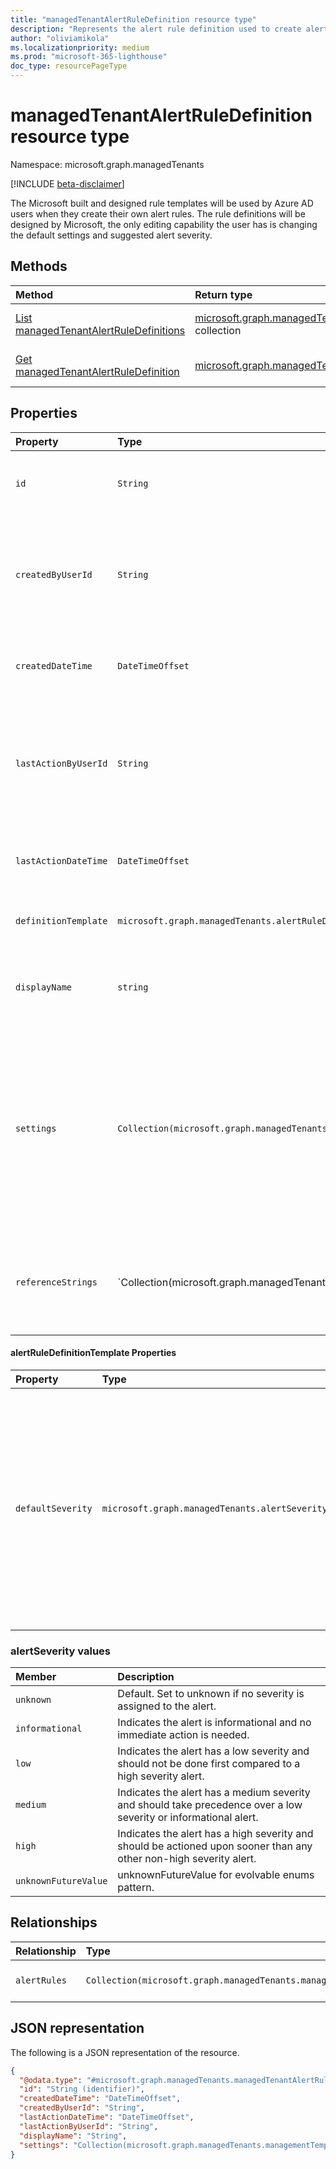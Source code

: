 ```yaml
---
title: "managedTenantAlertRuleDefinition resource type"
description: "Represents the alert rule definition used to create alert rules in Microsoft 365 Lighthouse."
author: "oliviamikola"
ms.localizationpriority: medium
ms.prod: "microsoft-365-lighthouse"
doc_type: resourcePageType
---
```


# managedTenantAlertRuleDefinition resource type

Namespace: microsoft.graph.managedTenants

[!INCLUDE [beta-disclaimer](../../includes/beta-disclaimer.md)]

The Microsoft built and designed rule templates will be used by Azure AD users when they create their own alert rules. The rule definitions will be designed by Microsoft, the only editing capability the user has is changing the default settings and suggested alert severity.

## Methods
|Method|Return type|Description|
|:---|:---|:---|
|[List managedTenantAlertRuleDefinitions](../api/managedtenants-managedtenant-list-managedtenantalertruledefinitions.md)|[microsoft.graph.managedTenants.managedTenantAlertRuleDefinition](../resources/managedtenants-managedtenantalertruledefinition.md) collection|Get a list of the [microsoft.graph.managedTenants.managedTenantAlertRuleDefinition](../resources/managedtenants-managedtenantalertruledefinition.md) objects and their properties.|
|[Get managedTenantAlertRuleDefinition](../api/managedtenants-managedtenantalertruledefinition-get.md)|[microsoft.graph.managedTenants.managedTenantAlertRuleDefinition](../resources/managedtenants-managedtenantalertruledefinition.md)|Read the properties and relationships of a [microsoft.graph.managedTenants.managedTenantAlertRuleDefinition](../resources/managedtenants-managedtenantalertruledefinition.md) object.|

## Properties
|Property|Type|Description|
|:---|:---|:---|
|`id`|`String`| The unique identifier of the alert rule. Required. Read-only.|
|`createdByUserId`|`String`| The Azure AD user id of the user who created this entity. Ex: "7123ee95-1dc9-4f0b-be17-84962987c9de" Optional. Readonly. |
|`createdDateTime`|`DateTimeOffset`|The date and time at which this entity was created. Optional. Readonly. |
|`lastActionByUserId`|`String`|The Azure AD user id of the user who last modified this entity. Ex: "d82f805d-171c-4989-9c1a-df5016961d13" Optional. Readonly. |
|`lastActionDateTime`|`DateTimeOffset`| The date and time at which this entity was last modified. Optional. Readonly. |
| `definitionTemplate` | `microsoft.graph.managedTenants.alertRuleDefinitionTemplate` | The template used to create the alertRuleDefinition. Optional. Readonly |
| `displayName` | `string` | The display name of the alertRule. Ex: "Risky User Alert Rule Template"  Optional. Readonly |
|`settings`|`Collection(microsoft.graph.managedTenants.managementTemplateStepSetting)`|The default settings used when initially creating a new alert rule. These are the initial, recommended settings. The Azure AD user can change these how they see fit and those new settings are store in the alert rule's applied settings.  Optional. Readonly |
| `referenceStrings` | `Collection(microsoft.graph.managedTenants.ManagementTemplateStepSettingReferenceString) | A collection of string that will be used to reference alert title tokens stored on the definition template. Optional. Readonly. |

#### alertRuleDefinitionTemplate Properties

| Property |Type|Description|
|:---|:---|:---|
| `defaultSeverity` | `microsoft.graph.managedTenants.alertSeverity` | The default severity for the alertRule and the alert itself. The Azure AD user can change the set value on the alert rule during rule creation. This is the Microsoft suggested severity and cannot be changed on the alert rule definition template. The possible values are: `informational`, `low`, `medium`, `high`, `unknownFutureValue`. Optional. Readonly. |

### alertSeverity values

|Member|Description|
|:---|:---|
| `unknown` | Default. Set to unknown if no severity is assigned to the alert. |
| `informational` | Indicates the alert is informational and no immediate action is needed. |
| `low` | Indicates the alert has a low severity and should not be done first compared to a high severity alert. |
| `medium` | Indicates the alert has a medium severity and should take precedence over a low severity or informational alert. |
| `high` | Indicates the alert has a high severity and should be actioned upon sooner than any other non-high severity alert. |
| `unknownFutureValue` | unknownFutureValue for evolvable enums pattern. |

## Relationships
|Relationship|Type|Description|
|:---|:---|:---|
|`alertRules`|`Collection(microsoft.graph.managedTenants.managedTenantAlertRule)` |The managedTenantAlertRules generated using this managedTenantAlertRuleDefinition.|

## JSON representation
The following is a JSON representation of the resource.
<!-- {
  "blockType": "resource",
  "keyProperty": "id",
  "@odata.type": "microsoft.graph.managedTenants.managedTenantAlertRuleDefinition",
  "baseType": "microsoft.graph.entity",
  "openType": false
}
-->
``` json
{
  "@odata.type": "#microsoft.graph.managedTenants.managedTenantAlertRuleDefinition",
  "id": "String (identifier)",
  "createdDateTime": "DateTimeOffset",
  "createdByUserId": "String",
  "lastActionDateTime": "DateTimeOffset",
  "lastActionByUserId": "String",
  "displayName": "String",
  "settings": "Collection(microsoft.graph.managedTenants.managementTemplateStepSetting)"
}
```
